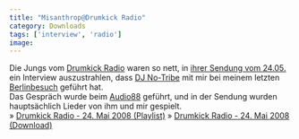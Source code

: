 ```yaml
---
title: "Misanthrop@Drumkick Radio"
category: Downloads
tags: ['interview', 'radio']
image: 
---
```


Die Jungs vom [Drumkick Radio](http://www.drumkick.de/) waren so nett, in [ihrer Sendung vom 24.05.](http://www.drumkick.de/skins/skin01/playlists.htm) ein Interview auszustrahlen, dass [DJ No-Tribe](http://www.myspace.com/djnotribe) mit mir bei meinem letzten [Berlinbesuch](http://www.misantropolis.de/2008/04/autoreview/) geführt hat.  
Das Gespräch wurde beim [Audio88](http://www.audio88.de) geführt, und in der Sendung wurden hauptsächlich Lieder von ihm und mir gespielt.  
» [Drumkick Radio - 24. Mai 2008 (Playlist)](http://www.drumkick.de/skins/skin01/playlists.htm)
» [Drumkick Radio - 24. Mai 2008 (Download)](http://qpaz.no-ip.org/drumkick/Drumkick%20Radio%2075%20-%2024.05.08%20(Misanthrop%20Interview,%20Audio88,%20DJ%20No-Tribe).mp3)  
